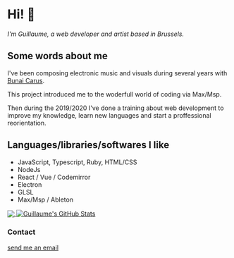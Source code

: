 # Hi! :musical_note:

*I'm Guillaume, a web developer and artist based in Brussels.*

## Some words about me 

I've been composing electronic music and visuals during several years with [Bunai Carus](https://bunaicarus.bandcamp.com/).

This project introduced me to the woderfull world of coding via Max/Msp. 

Then during the 2019/2020 I've done a training about web development to improve my knowledge, learn new languages and  start a proffessional reorientation.



## Languages/libraries/softwares I like

* JavaScript, Typescript, Ruby, HTML/CSS
* NodeJs
* React / Vue / Codemirror
* Electron
* GLSL
* Max/Msp / Ableton

<a href="https://github.com/luisromeroaraya/luisromeroaraya">
  <img align="center" src="https://github-readme-stats.vercel.app/api/top-langs/?username=guillaume-leo&hide=java,html,tex&title_color=ffffff&text_color=c9cacc&icon_color=2bbc8a&bg_color=1d1f21&langs_count=3" />
</a>
<a href="https://github.com/guillaume-leo/guillaume-leo">
  <img align="center" src="https://github-readme-stats.vercel.app/api?username=guillaume-leo&show_icons=true&line_height=27&count_private=true&title_color=ffffff&text_color=c9cacc&icon_color=2bbc8a&bg_color=1d1f21" alt="Guillaume's GitHub Stats" />
</a>

### Contact 

[send me an email](quet.guillaume.leo@gmail.com) 
